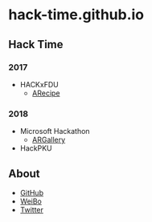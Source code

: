 # hack-time.github.io

## Hack Time

### 2017

- HACKxFDU
  - [ARecipe](https://github.com/Hack-Time/ARecipe)

### 2018

- Microsoft Hackathon
  - [ARGallery](https://github.com/Hack-Time/ARGallery)
- HackPKU

## About

- [GitHub](https://github.com/kingcos)
- [WeiBo](http://weibo.com/375975847)
- [Twitter](https://twitter.com/mmdadao/)

